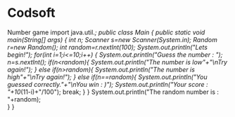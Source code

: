 # Codsoft
Number game
import java.util.*;
public class Main {
	public static void main(String[] args) {
		int n;
	    Scanner s=new Scanner(System.in);
	    Random r=new Random();
	    int random=r.nextInt(100);
	    System.out.println("Lets begin!");
 	   for(int i=1;i<=10;i++)
	    {
	          System.out.println("Guess the number : "); 
	          n=s.nextInt();
	          if(n<random){
	          System.out.println("The number is low"+"\nTry again!");
	        }
	        else if(n>random){
	        System.out.println("The number is high"+"\nTry again!");
	        }
	        else if(n==random){
	        System.out.println("You guessed correctly."+"\nYou win : )");
	        System.out.println("Your score : "+10*(11-i)+"/100");
	        break;
	        }
	    }
	   System.out.println("The random number is : "+random);	    
	}
}
